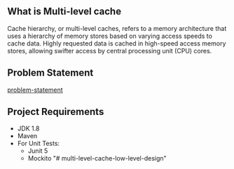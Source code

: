 ## What is Multi-level cache
Cache hierarchy, or multi-level caches, refers to a memory architecture that uses a hierarchy of memory stores based on varying access speeds to cache data. Highly requested data is cached in high-speed access memory stores, allowing swifter access by central processing unit (CPU) cores.

## Problem Statement
[problem-statement](./Problem_statement.md)

## Project Requirements
- JDK 1.8
- Maven
- For Unit Tests:
   - Junit 5
   - Mockito
"# multi-level-cache-low-level-design" 
